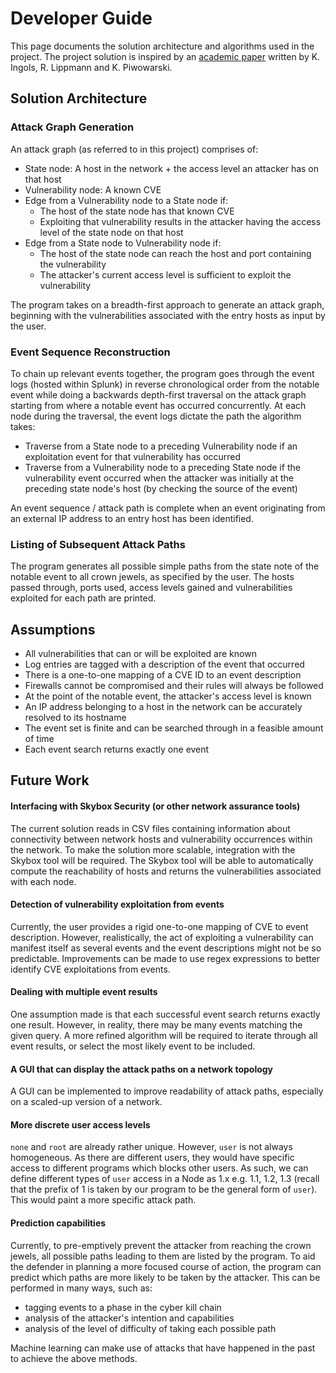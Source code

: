# Developer Guide
This page documents the solution architecture and algorithms used in the project. The project solution is inspired by an [academic paper](http://people.cs.ksu.edu/~halmohri/files/Practical%20Attack%20Graph%20Generation%20for%20Network%20Defense.pdf) written by K. Ingols, R. Lippmann and K. Piwowarski. 

## Solution Architecture

### Attack Graph Generation
An attack graph (as referred to in this project) comprises of:
* State node: A host in the network + the access level an attacker has on that host
* Vulnerability node: A known CVE
* Edge from a Vulnerability node to a State node if: 
    * The host of the state node has that known CVE
    * Exploiting that vulnerability results in the attacker having the access level of the state node on that host
* Edge from a State node to Vulnerability node if:
    * The host of the state node can reach the host and port containing the vulnerability
    * The attacker's current access level is sufficient to exploit the vulnerability
    
The program takes on a breadth-first approach to generate an attack graph, beginning with the vulnerabilities associated with the entry hosts as input by the user.   

### Event Sequence Reconstruction
To chain up relevant events together, the program goes through the event logs (hosted within Splunk) in reverse chronological order from the notable event while doing a backwards depth-first traversal on the attack graph starting from where a notable event has occurred concurrently. At each node during the traversal, the event logs dictate the path the algorithm takes:
* Traverse from a State node to a preceding Vulnerability node if an exploitation event for that vulnerability has occurred
* Traverse from a Vulnerability node to a preceding State node if the vulnerability event occurred when the attacker was initially at the preceding state node's host (by checking the source of the event)

An event sequence / attack path is complete when an event originating from an external IP address to an entry host has been identified. 

### Listing of Subsequent Attack Paths
The program generates all possible simple paths from the state note of the notable event to all crown jewels, as specified by the user. The hosts passed through, ports used, access levels gained and vulnerabilities exploited for each path are printed.

## Assumptions
* All vulnerabilities that can or will be exploited are known
* Log entries are tagged with a description of the event that occurred
* There is a one-to-one mapping of a CVE ID to an event description
* Firewalls cannot be compromised and their rules will always be followed
* At the point of the notable event, the attacker's access level is known
* An IP address belonging to a host in the network can be accurately resolved to its hostname
* The event set is finite and can be searched through in a feasible amount of time 
* Each event search returns exactly one event

## Future Work 

#### Interfacing with Skybox Security (or other network assurance tools)
The current solution reads in CSV files containing information about connectivity between network hosts and vulnerability occurrences within the network. To make the solution more scalable, integration with the Skybox tool will be required. The Skybox tool will be able to automatically compute the reachability of hosts and returns the vulnerabilities associated with each node. 

#### Detection of vulnerability exploitation from events
Currently, the user provides a rigid one-to-one mapping of CVE to event description. However, realistically, the act of exploiting a vulnerability can manifest itself as several events and the event descriptions might not be so predictable. Improvements can be made to use regex expressions to better identify CVE exploitations from events.

#### Dealing with multiple event results
One assumption made is that each successful event search returns exactly one result. However, in reality, there may be many events matching the given query. A more refined algorithm will be required to iterate through all event results, or select the most likely event to be included.

#### A GUI that can display the attack paths on a network topology
A GUI can be implemented to improve readability of attack paths, especially on a scaled-up version of a network.

#### More discrete user access levels
`none` and `root` are already rather unique. However, `user` is not always homogeneous. As there are different users, they would have specific access to different programs which blocks other users. As such, we can define different types of `user` access in a Node as 1.x e.g. 1.1, 1.2, 1.3 (recall that the prefix of 1 is taken by our program to be the general form of `user`). This would paint a more specific attack path.

#### Prediction capabilities
Currently, to pre-emptively prevent the attacker from reaching the crown jewels, all possible paths leading to them are listed by the program. To aid the defender in planning a more focused course of action, the program can predict which paths are more likely to be taken by the attacker. This can be performed in many ways, such as:
* tagging events to a phase in the cyber kill chain
* analysis of the attacker's intention and capabilities
* analysis of the level of difficulty of taking each possible path

Machine learning can make use of attacks that have happened in the past to achieve the above methods.
